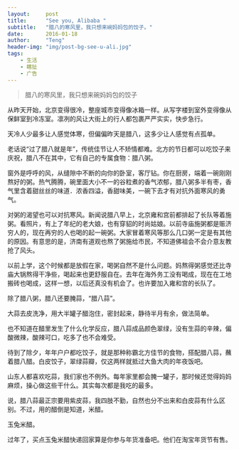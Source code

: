 ```yaml
---
layout:     post
title:      "See you, Alibaba "
subtitle:   "腊八的寒风里，我只想来碗妈妈包的饺子。"
date:       2016-01-18
author:     "Teng"
header-img: "img/post-bg-see-u-ali.jpg"
tags:
    - 生活
    - 瞎扯
    - 广告
---
```


> 腊八的寒风里，我只想来碗妈妈包的饺子

从昨天开始，北京变得很冷，整座城市变得像冰箱一样。从写字楼到室外变得像从保鲜室到冷冻室。凛冽的风让大街上的行人都包裹严严实实，快步急行。

天冷人少最多让人感觉体寒，但偏偏昨天是腊八，这多少让人感觉有点孤单。

 

老话说“过了腊八就是年”，传统佳节让人不矫情都难。北方的节日都可以吃饺子来庆祝，腊八不在其中，它有自己的专属食物：腊八粥。

窗外是呼呼的风，从缝隙中不断的向你的卧室，客厅钻。你在厨房，端着一碗刚刚熬好的粥。热气腾腾，碗里面大小不一的谷粒煮的香气浓郁，腊八粥多半有枣，香气里含着甜丝丝的味道．浓香四溢，香甜味美，一碗下去才有对抗外面寒风的勇气。

 

对粥的渴望也可以对抗寒风。新闻说腊八早上，北京雍和宫前都排起了长队等着施粥。看照片，有上了年纪的老大娘，也有穿貂的时尚姑娘。以前寺庙施粥都是赈济穷人的，现在再穷的人也喝的起一碗粥。大家冒着寒风等那么几口粥一定是有其他的原因。有意思的是，济南有道观也熬了粥施给市民，不知道佛祖会不会介意友教抢了风头。

 

以前上学，这个时候都是放假在家，喝粥自然不是什么问题。妈熬得粥感觉还比寺庙大锅熬得干净些，喝起来也更舒服自在。去年在海外务工没有喝成，现在在工地搬砖也喝成，这样一想，以后还真没有机会了。也许要加入雍和宫的长队了。

 

除了腊八粥，腊八还要腌蒜，“腊八蒜”。

大蒜去皮洗净，用大半罐子醋泡住，密封起来，静待半月有余，做法简单。

也不知道在醋里发生了什么化学反应，腊八蒜成品颜色翠绿，没有生蒜的辛辣，偏酸微辣，酸辣可口，吃多了也不会难受。

待到了除夕，年年户户都吃饺子，就是那种称霸北方佳节的食物，搭配腊八蒜，蘸着腊八醋。白皮饺子，翠绿蒜瓣，仅这两样就抵过大鱼大肉的年夜饭吧。

山东人都喜欢吃蒜，我们家也不例外。每年家里都会腌一罐子，那时候还觉得妈妈麻烦，操心做这些干什么。其实每次都是我吃的最多。

说，腊八蒜最正宗要用紫皮蒜，我四肢不勤，自然也分不出来和白皮蒜有什么区别。不过，用的醋倒是知道，米醋。

玉兔米醋。

过年了，买点玉兔米醋快递回家算是你参与年货准备吧。他们在淘宝年货节有售。